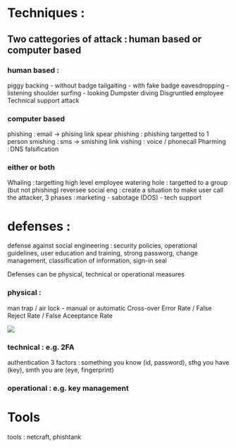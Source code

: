 # Techniques : 
## Two cattegories of attack : human based or computer based
### human based :
piggy backing - without badge
tailgaiting - with fake badge
eavesdropping - listening
shoulder surfing - looking
Dumpster diving
Disgruntled employee
Technical support attack

### computer based
phishing : email -> phising link
spear phishing : phishing targetted to 1 person
smishing : sms -> smishing link
vishing : voice / phonecall
Pharming : DNS falsification

### either or both
Whaling : targetting high level employee
watering hole : targetted to a group (but not phishing)
reversee social eng : create a situation to make user call the attacker, 3 phases : marketing - sabotage (DOS) - tech support

# defenses :
defense against social engineering : security policies, operational guidelines, user education and training, strong passworg, change management, classification of information, sign-in seal

Defenses can be physical, technical or operational measures

### physical : 
man trap / air lock - manual or automatic
Cross-over Error Rate / False Reject Rate / False Aceeptance Rate

![](https://rehost.diberie.com/Picture/Get/f/153271)

### technical : e.g. 2FA
authentication 3 factors : something you know (id, password), sthg you have (key), smth you are (eye, fingerprint)
### operational : e.g. key management 



# Tools
tools : netcraft, phishtank
